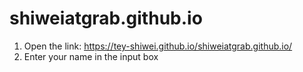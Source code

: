 # shiweiatgrab.github.io

1. Open the link: https://tey-shiwei.github.io/shiweiatgrab.github.io/
2. Enter your name in the input box
